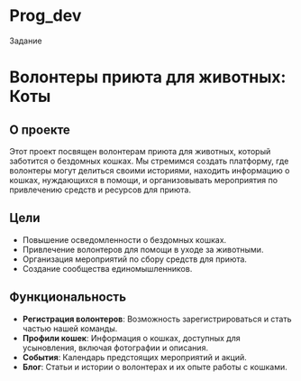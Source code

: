 # Prog_dev
Задание
# Волонтеры приюта для животных: Коты

## О проекте

Этот проект посвящен волонтерам приюта для животных, который заботится о бездомных кошках. Мы стремимся создать платформу, где волонтеры могут делиться своими историями, находить информацию о кошках, нуждающихся в помощи, и организовывать мероприятия по привлечению средств и ресурсов для приюта.

## Цели

- Повышение осведомленности о бездомных кошках.
- Привлечение волонтеров для помощи в уходе за животными.
- Организация мероприятий по сбору средств для приюта.
- Создание сообщества единомышленников.

## Функциональность

- **Регистрация волонтеров**: Возможность зарегистрироваться и стать частью нашей команды.
- **Профили кошек**: Информация о кошках, доступных для усыновления, включая фотографии и описания.
- **События**: Календарь предстоящих мероприятий и акций.
- **Блог**: Статьи и истории о волонтерах и их опыте работы с кошками.


